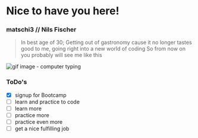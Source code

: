 # Nice to have you here!
### matschi3 // Nils Fischer
> In best age of 30; 
> Getting out of gastronomy cause it no longer tastes good to me, going right into a new world of coding
> So from now on you probably will see me like this

![gif image - computer typing](https://media.giphy.com/media/ZVik7pBtu9dNS/giphy.gif)

### ToDo's ###
- [x] signup for Bootcamp
- [ ] learn and practice to code
- [ ] learn more
- [ ] practice more
- [ ] practice even more
- [ ] get a nice fulfilling job
